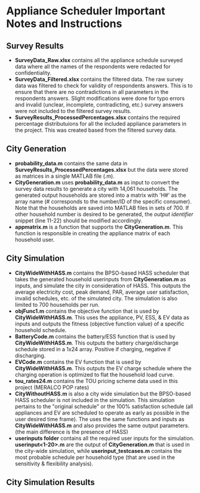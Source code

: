 # Appliance Scheduler Important Notes and Instructions


## Survey Results

- **SurveyData_Raw.xlsx** contains all the appliance schedule surveyed data where all the names of the respondents were redacted for confidentiality. 
- **SurveyData_Filtered.xlsx** contains the filtered data. The raw survey data was filtered to check for validity of respondents answers. This is to ensure that there are no contradictions in all parameters in the respondents answers. Slight modifications were done for typo errors and invalid (unclear, incomplete, contradicting, etc.) survey answers were not included to the filtered survey results. 
- **SurveyResults_ProcessedPercentages.xlsx** contains the required percentage distributuions for all the included appliance parameters in the project. This was created based from the filtered survey data. 

## City Generation

- **probability_data.m** contains the same data in **SurveyResults_ProcessedPercentages.xlsx** but the data were stored as matrices in a single MATLAB file (.m). 
- **CityGeneration.m** uses **probability_data.m** as input to convert the survey data results to generate a city with 14,061 households. The  generated output households are stored into a matrix with 'H#' as the array name (# corresponds to the number/ID of the specific consumer). Note that the households are saved into MATLAB files in sets of 700. If other household number is desired to be generated, the _output identifier_ snippet (line 11-22) should be modified accordingly.
- **appmatrix.m** is a function that supports the **CityGeneration.m**. This function is responsible in creating the appliance matrix of each household user. 

## City Simulation

- **CityWideWithHASS.m** contains the BPSO-based HASS scheduler that takes the generated household userinputs from **CityGeneration.m** as inputs, and simulate the city in consideration of HASS. This outputs the average electricity cost, peak demand, PAR, average user satisfaction, invalid schedules, etc. of the simulated city. The simulation is also limited to 700 households per run. 
- **objFunc1.m** contains the objective function that is used by **CityWideWithHASS.m**. This uses the appliance, PV, ESS, & EV data as inputs and outputs the fitness (objective function value) of a specific household schedule. 
- **BatteryCode.m** contains the battery/ESS function that is used by **CityWideWithHASS.m**. This outputs the battery charge/discharge schedule stored in a 1x24 array. Positive if charging, negative if discharging.
- **EVCode.m** contains the EV function that is used by **CityWideWithHASS.m**. This outputs the EV charge schedule where the charging operation is optimized to flat the household load curve. 
- **tou_rates24.m** contains the TOU pricing scheme data used in this project (MERALCO POP rates)
- **CityWithoutHASS.m** is also a city wide simulation but the BPSO-based HASS scheduler is not included in the simulation. This simulation pertains to the "original schedule" or the 100% satisfaction schedule (all appliances and EV are scheduled to operate as early as possible in the user desired time frame). The uses the same functions and inputs as **CityWideWithHASS.m** and also provides the same output parameters. (the main difference is the presence of HASS)
- **userinputs folder** contains all the required user inputs for the simulation. **userinput<1-20>.m** are the output of **CityGeneration.m** that is used in the city-wide simulation, while **userinput_testcases.m** contains the most probable schedule per household type (that are used in the sensitivity & flexibility analysis). 

## City Simulation Results
